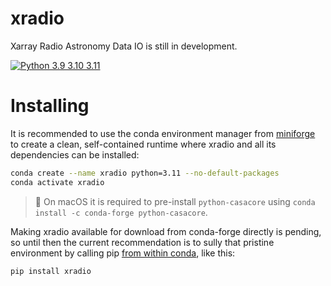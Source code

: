 # xradio
Xarray Radio Astronomy Data IO is still in development.

[![Python 3.9 3.10 3.11](https://img.shields.io/badge/python-3.9%20%7C%203.10%20%7C%203.11-blue)](https://www.python.org/downloads/release/python-380/)

# Installing
It is recommended to use the conda environment manager from [miniforge](https://github.com/conda-forge/miniforge) to create a clean, self-contained runtime where xradio and all its dependencies can be installed:
```sh
conda create --name xradio python=3.11 --no-default-packages
conda activate xradio

```
> 📝 On macOS it is required to pre-install `python-casacore` using `conda install -c conda-forge python-casacore`.

Making xradio available for download from conda-forge directly is pending, so until then the current recommendation is to sully that pristine environment by calling pip [from within conda](https://www.anaconda.com/blog/using-pip-in-a-conda-environment), like this:
```sh
pip install xradio
```
